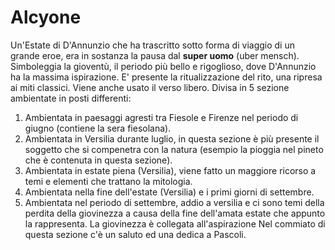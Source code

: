 # Alcyone
Un'Estate di D'Annunzio che ha trascritto sotto forma di viaggio di un grande eroe, era in sostanza la pausa dal **super uomo** (uber mensch). Simboleggia la gioventù, il periodo più bello e rigoglioso, dove D'Annunzio ha la massima ispirazione. E' presente la ritualizzazione del rito, una ripresa ai miti classici. Viene anche usato il verso libero. Divisa in 5 sezione ambientate in posti differenti:

1. Ambientata in paesaggi agresti tra Fiesole e Firenze nel periodo di giugno (contiene la sera fiesolana).
2. Ambientata in Versilia durante luglio, in questa sezione è più presente il soggetto che si compenetra con la natura (esempio la pioggia nel pineto che è contenuta in questa sezione).
3. Ambientata in estate piena (Versilia), viene fatto un maggiore ricorso a temi e elementi che trattano la mitologia.
4. Ambientata nella fine dell'estate (Versilia) e i primi giorni di settembre.  
5. Ambientata nel periodo di settembre, addio a versilia e ci sono temi della perdita della giovinezza a causa della fine dell'amata estate che appunto la rappresenta. La giovinezza è collegata all'aspirazione Nel commiato di questa sezione c'è un saluto ed una dedica a Pascoli.
